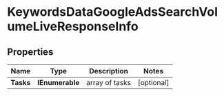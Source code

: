# KeywordsDataGoogleAdsSearchVolumeLiveResponseInfo


## Properties

| Name | Type | Description | Notes |
|------------ | ------------- | ------------- | -------------|
**Tasks** | **IEnumerable<KeywordsDataGoogleAdsSearchVolumeLiveTaskInfo>** | array of tasks |[optional]|